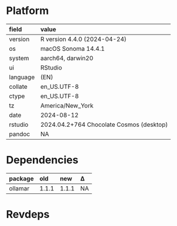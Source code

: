 # Platform

|field    |value                                    |
|:--------|:----------------------------------------|
|version  |R version 4.4.0 (2024-04-24)             |
|os       |macOS Sonoma 14.4.1                      |
|system   |aarch64, darwin20                        |
|ui       |RStudio                                  |
|language |(EN)                                     |
|collate  |en_US.UTF-8                              |
|ctype    |en_US.UTF-8                              |
|tz       |America/New_York                         |
|date     |2024-08-12                               |
|rstudio  |2024.04.2+764 Chocolate Cosmos (desktop) |
|pandoc   |NA                                       |

# Dependencies

|package |old   |new   |Δ  |
|:-------|:-----|:-----|:--|
|ollamar |1.1.1 |1.1.1 |NA |

# Revdeps

